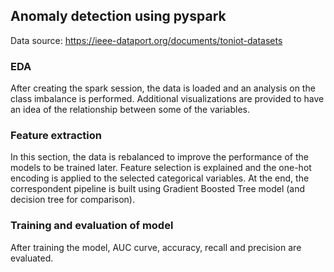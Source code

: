 ## Anomaly detection using pyspark

Data source: https://ieee-dataport.org/documents/toniot-datasets

### EDA
After creating the spark session, the data is loaded and an analysis on the class imbalance is performed. 
Additional visualizations are provided to have an idea of the relationship between some of the variables.

### Feature extraction
In this section, the data is rebalanced to improve the performance of the models to be trained later. 
Feature selection is explained and the one-hot encoding is applied to the selected categorical variables. 
At the end, the correspondent pipeline is built using Gradient Boosted Tree model (and decision tree for comparison).

### Training and evaluation of model
After training the model, AUC curve, accuracy, recall and precision are evaluated.
